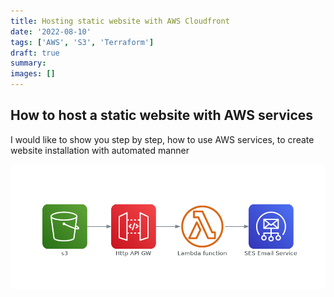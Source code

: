 ```yaml
---
title: Hosting static website with AWS Cloudfront
date: '2022-08-10'
tags: ['AWS', 'S3', 'Terraform']
draft: true
summary:
images: []
---
```


## How to host a static website with AWS services

I would like to show you step by step, how to use AWS services, to create website installation with automated manner

![diagram/diagrams_image.png](https://github.com/deltacodepl/aws-contact-form/blob/main/diagram/diagrams_image.png?raw=true)
